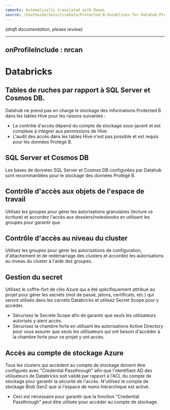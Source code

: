 ```yaml
---
remarks: Automatically translated with DeepL
source: /UserGuide/SensitiveData/Protected-B-Guidelines-for-Datahub-Projects.md
---
```


_(draft documentation, please review)_

---
onProfileInclude : nrcan
---

# Databricks

## Tables de ruches par rapport à SQL Server et Cosmos DB.

Datahub ne prend pas en charge le stockage des informations Protected B dans les tables Hive pour les raisons suivantes :
- Le contrôle d'accès dépend du compte de stockage sous-jacent et est complexe à intégrer aux permissions de Hive.
- L'audit des accès dans les tables Hive n'est pas possible et est requis pour les données Protégé B.

## SQL Server et Cosmos DB

Les bases de données SQL Server et Cosmos DB configurées par Datahub sont recommandées pour le stockage des données Protégé B.

## Contrôle d'accès aux objets de l'espace de travail
Utilisez les groupes pour gérer les autorisations granulaires (lecture vs écriture) et accordez l'accès aux dossiers/notesbooks en utilisant les groupes pour garantir que

## Contrôle d'accès au niveau du cluster
Utilisez les groupes pour gérer les autorisations de configuration, d'attachement et de redémarrage des clusters et accordez les autorisations au niveau du cluster à l'aide des groupes.

## Gestion du secret
Utilisez le coffre-fort de clés Azure qui a été spécifiquement attribué au projet pour gérer les secrets (mot de passe, jetons, certificats, etc.) qui seront utilisés dans les carnets Databricks et utilisez Secret Scope pour y accéder.
- Sécurisez le Secrete Scope afin de garantir que seuls les utilisateurs autorisés y aient accès.
- Sécurisez la chambre forte en utilisant les autorisations Active Directory pour vous assurer que seuls les utilisateurs qui ont besoin d'accéder à la chambre forte pour ce projet y ont accès.

## Accès au compte de stockage Azure
Tous les clusters qui accèdent au compte de stockage doivent être configurés avec "Credential Passthrough" afin que l'identifiant AD des utilisateurs de Databricks soit validé par rapport à l'ACL du compte de stockage pour garantir la sécurité de l'accès.
N'utilisez le compte de stockage Blob Gen2 que si l'espace de noms hiérarchique est activé.
- Ceci est nécessaire pour garantir que la fonction "Credential Passthrough" peut être utilisée pour accéder au compte de stockage.


